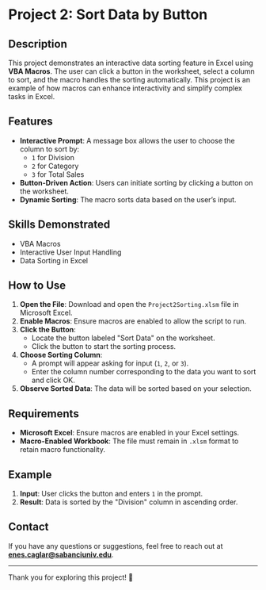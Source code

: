 # Project 2: Sort Data by Button

## Description
This project demonstrates an interactive data sorting feature in Excel using **VBA Macros**. The user can click a button in the worksheet, select a column to sort, and the macro handles the sorting automatically. This project is an example of how macros can enhance interactivity and simplify complex tasks in Excel.

## Features
- **Interactive Prompt**: A message box allows the user to choose the column to sort by:
  - `1` for Division
  - `2` for Category
  - `3` for Total Sales
- **Button-Driven Action**: Users can initiate sorting by clicking a button on the worksheet.
- **Dynamic Sorting**: The macro sorts data based on the user’s input.

## Skills Demonstrated
- VBA Macros
- Interactive User Input Handling
- Data Sorting in Excel

## How to Use
1. **Open the File**: Download and open the `Project2Sorting.xlsm` file in Microsoft Excel.
2. **Enable Macros**: Ensure macros are enabled to allow the script to run.
3. **Click the Button**:
   - Locate the button labeled "Sort Data" on the worksheet.
   - Click the button to start the sorting process.
4. **Choose Sorting Column**:
   - A prompt will appear asking for input (`1`, `2`, or `3`).
   - Enter the column number corresponding to the data you want to sort and click OK.
5. **Observe Sorted Data**: The data will be sorted based on your selection.

## Requirements
- **Microsoft Excel**: Ensure macros are enabled in your Excel settings.
- **Macro-Enabled Workbook**: The file must remain in `.xlsm` format to retain macro functionality.

## Example
1. **Input**: User clicks the button and enters `1` in the prompt.
2. **Result**: Data is sorted by the "Division" column in ascending order.

## Contact
If you have any questions or suggestions, feel free to reach out at **enes.caglar@sabanciuniv.edu**.

---

Thank you for exploring this project! 🚀
